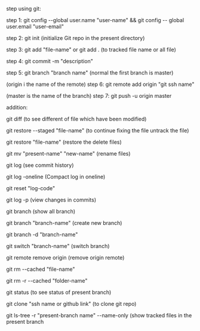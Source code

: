 step using git:

step 1: git config --global user.name "user-name" && git config -- global user.email "user-email"

step 2: git init (initialize Git repo in the present directory)

step 3: git add "file-name" or git add . (to tracked file name or all file)

step 4: git commit -m "description"

step 5: git branch "branch name" (normal the first branch is master)

(origin i the name of the remote)
step 6: git remote add origin "git ssh name"

(master is the name of the branch)
step 7: git push -u origin master 

addition:

git diff (to see different of file which have been modified)

git restore --staged "file-name" (to continue fixing the file untrack the file)

git restore "file-name" (restore the delete files)

git mv "present-name" "new-name" (rename files)

git log (see commit history)

git log -oneline (Compact log in oneline)

git reset "log-code"

git log -p (view changes in commits)

git branch (show all branch)

git branch "branch-name" (create new branch)

git branch -d "branch-name"

git switch "branch-name" (switch branch)

git remote remove origin (remove origin remote)

git rm --cached "file-name"

git rm -r --cached "folder-name"

git status (to see status of present branch)

git clone "ssh name or github link" (to clone git repo)

git ls-tree -r "present-branch name" --name-only (show tracked files in the present branch

